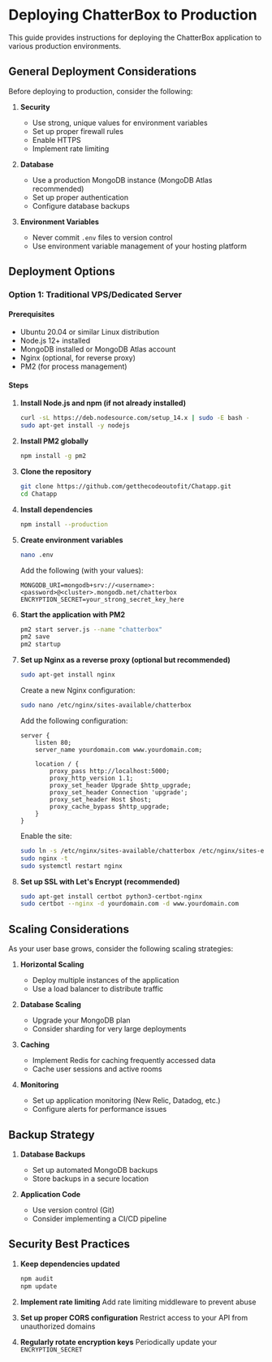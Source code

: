 # Deploying ChatterBox to Production

This guide provides instructions for deploying the ChatterBox application to various production environments.

## General Deployment Considerations

Before deploying to production, consider the following:

1. **Security**
   - Use strong, unique values for environment variables
   - Set up proper firewall rules
   - Enable HTTPS
   - Implement rate limiting

2. **Database**
   - Use a production MongoDB instance (MongoDB Atlas recommended)
   - Set up proper authentication
   - Configure database backups

3. **Environment Variables**
   - Never commit `.env` files to version control
   - Use environment variable management of your hosting platform

## Deployment Options

### Option 1: Traditional VPS/Dedicated Server

#### Prerequisites
- Ubuntu 20.04 or similar Linux distribution
- Node.js 12+ installed
- MongoDB installed or MongoDB Atlas account
- Nginx (optional, for reverse proxy)
- PM2 (for process management)

#### Steps

1. **Install Node.js and npm (if not already installed)**
   ```bash
   curl -sL https://deb.nodesource.com/setup_14.x | sudo -E bash -
   sudo apt-get install -y nodejs
   ```

2. **Install PM2 globally**
   ```bash
   npm install -g pm2
   ```

3. **Clone the repository**
   ```bash
   git clone https://github.com/getthecodeoutofit/Chatapp.git
   cd Chatapp
   ```

4. **Install dependencies**
   ```bash
   npm install --production
   ```

5. **Create environment variables**
   ```bash
   nano .env
   ```
   Add the following (with your values):
   ```
   MONGODB_URI=mongodb+srv://<username>:<password>@<cluster>.mongodb.net/chatterbox
   ENCRYPTION_SECRET=your_strong_secret_key_here
   ```

6. **Start the application with PM2**
   ```bash
   pm2 start server.js --name "chatterbox"
   pm2 save
   pm2 startup
   ```

7. **Set up Nginx as a reverse proxy (optional but recommended)**
   ```bash
   sudo apt-get install nginx
   ```
   
   Create a new Nginx configuration:
   ```bash
   sudo nano /etc/nginx/sites-available/chatterbox
   ```
   
   Add the following configuration:
   ```
   server {
       listen 80;
       server_name yourdomain.com www.yourdomain.com;
       
       location / {
           proxy_pass http://localhost:5000;
           proxy_http_version 1.1;
           proxy_set_header Upgrade $http_upgrade;
           proxy_set_header Connection 'upgrade';
           proxy_set_header Host $host;
           proxy_cache_bypass $http_upgrade;
       }
   }
   ```
   
   Enable the site:
   ```bash
   sudo ln -s /etc/nginx/sites-available/chatterbox /etc/nginx/sites-enabled/
   sudo nginx -t
   sudo systemctl restart nginx
   ```

8. **Set up SSL with Let's Encrypt (recommended)**
   ```bash
   sudo apt-get install certbot python3-certbot-nginx
   sudo certbot --nginx -d yourdomain.com -d www.yourdomain.com
   ```


## Scaling Considerations

As your user base grows, consider the following scaling strategies:

1. **Horizontal Scaling**
   - Deploy multiple instances of the application
   - Use a load balancer to distribute traffic

2. **Database Scaling**
   - Upgrade your MongoDB plan
   - Consider sharding for very large deployments

3. **Caching**
   - Implement Redis for caching frequently accessed data
   - Cache user sessions and active rooms

4. **Monitoring**
   - Set up application monitoring (New Relic, Datadog, etc.)
   - Configure alerts for performance issues

## Backup Strategy

1. **Database Backups**
   - Set up automated MongoDB backups
   - Store backups in a secure location

2. **Application Code**
   - Use version control (Git)
   - Consider implementing a CI/CD pipeline


## Security Best Practices

1. **Keep dependencies updated**
   ```bash
   npm audit
   npm update
   ```

2. **Implement rate limiting**
   Add rate limiting middleware to prevent abuse

3. **Set up proper CORS configuration**
   Restrict access to your API from unauthorized domains

4. **Regularly rotate encryption keys**
   Periodically update your `ENCRYPTION_SECRET`
